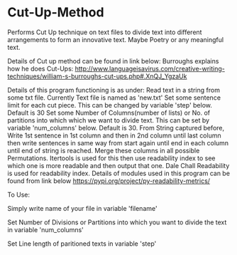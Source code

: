 # Cut-Up-Method
Performs Cut Up technique on text files to divide text into different arrangements to form an innovative text. Maybe Poetry or any meaningful text.

Details of Cut up method can be found in link below:
Burroughs explains how he does Cut-Ups: 
http://www.languageisavirus.com/creative-writing-techniques/william-s-burroughs-cut-ups.php#.XnQJ_YgzaUk

Details of this program functioning is as under:
Read text in a string from some txt file. Currently Text file is named as 'new.txt'
Set some sentence limit for each cut piece. This can be changed by variable 'step' below. Default is 30
Set some Number of Columns(number of lists) or No. of partitions into which which we want to divide text.
This can be set by variable 'num_columns' below. Default is 30.
From String captured before, Write 1st sentence in 1st column and then in 2nd column until last column
then write sentences in same way from start again until end in each column until end of string is reached.
Merge these columns in all possible Permutations. Itertools is used for this
then use readability index to see which one is more readable and then output that one.
Dale Chall Readability is used for readability index.
Details of modules used in this program can be found from link below
https://pypi.org/project/py-readability-metrics/

To Use:

Simply write name of your file in variable 'filename'

Set Number of Divisions or Partitions into which you want to divide the text in variable 'num_columns'

Set Line length of paritioned texts in variable 'step'
